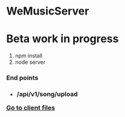 # WeMusicServer

<h1>Beta work in progress</h1>

<ol>
<li>npm install</li>
<li>node server</li>
</ol>


<h3>End points<h3>
<ul>
<li>/api/v1/song/upload</li>
</ul>

<a href="https://github.com/jackie588727/WeMusic">Go to client files</a>
